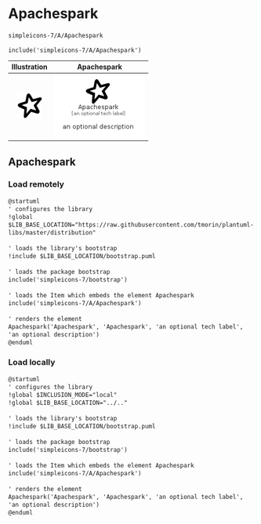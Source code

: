 # Apachespark


```text
simpleicons-7/A/Apachespark
```

```text
include('simpleicons-7/A/Apachespark')
```



| Illustration | Apachespark |
| :---: | :---: |
| ![illustration for Illustration](../../simpleicons-7/A/Apachespark.png) | ![illustration for Apachespark](../../simpleicons-7/A/Apachespark.Local.png) |




## Apachespark

### Load remotely
```plantuml
@startuml
' configures the library
!global $LIB_BASE_LOCATION="https://raw.githubusercontent.com/tmorin/plantuml-libs/master/distribution"

' loads the library's bootstrap
!include $LIB_BASE_LOCATION/bootstrap.puml

' loads the package bootstrap
include('simpleicons-7/bootstrap')

' loads the Item which embeds the element Apachespark
include('simpleicons-7/A/Apachespark')

' renders the element
Apachespark('Apachespark', 'Apachespark', 'an optional tech label', 'an optional description')
@enduml
```

### Load locally
```plantuml
@startuml
' configures the library
!global $INCLUSION_MODE="local"
!global $LIB_BASE_LOCATION="../.."

' loads the library's bootstrap
!include $LIB_BASE_LOCATION/bootstrap.puml

' loads the package bootstrap
include('simpleicons-7/bootstrap')

' loads the Item which embeds the element Apachespark
include('simpleicons-7/A/Apachespark')

' renders the element
Apachespark('Apachespark', 'Apachespark', 'an optional tech label', 'an optional description')
@enduml
```

